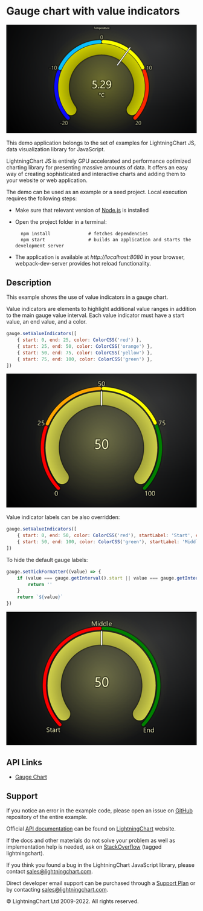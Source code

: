# Gauge chart with value indicators

![Gauge chart with value indicators](valueIndicatorGauge-darkGold.png)

This demo application belongs to the set of examples for LightningChart JS, data visualization library for JavaScript.

LightningChart JS is entirely GPU accelerated and performance optimized charting library for presenting massive amounts of data. It offers an easy way of creating sophisticated and interactive charts and adding them to your website or web application.

The demo can be used as an example or a seed project. Local execution requires the following steps:

-   Make sure that relevant version of [Node.js](https://nodejs.org/en/download/) is installed
-   Open the project folder in a terminal:

          npm install              # fetches dependencies
          npm start                # builds an application and starts the development server

-   The application is available at _http://localhost:8080_ in your browser, webpack-dev-server provides hot reload functionality.


## Description

This example shows the use of value indicators in a gauge chart.

Value indicators are elements to highlight additional value ranges in addition to the main gauge value interval.
Each value indicator must have a start value, an end value, and a color.

```javascript
gauge.setValueIndicators([
    { start: 0, end: 25, color: ColorCSS('red') },
    { start: 25, end: 50, color: ColorCSS('orange') },
    { start: 50, end: 75, color: ColorCSS('yellow') },
    { start: 75, end: 100, color: ColorCSS('green') },
])
```

![value indicators](./assets/valueIndicators1.png)

Value indicator labels can be also overridden:

```javascript
gauge.setValueIndicators([
    { start: 0, end: 50, color: ColorCSS('red'), startLabel: 'Start', endLabel: '' },
    { start: 50, end: 100, color: ColorCSS('green'), startLabel: 'Middle', endLabel: 'End' },
])
```

To hide the default gauge labels:

```javascript
gauge.setTickFormatter((value) => {
    if (value === gauge.getInterval().start || value === gauge.getInterval().end) {
        return ''
    }
    return `${value}`
})
```

![value indicators with custom labels](./assets/valueIndicators2.png)


## API Links

* [Gauge Chart]


## Support

If you notice an error in the example code, please open an issue on [GitHub][0] repository of the entire example.

Official [API documentation][1] can be found on [LightningChart][2] website.

If the docs and other materials do not solve your problem as well as implementation help is needed, ask on [StackOverflow][3] (tagged lightningchart).

If you think you found a bug in the LightningChart JavaScript library, please contact sales@lightningchart.com.

Direct developer email support can be purchased through a [Support Plan][4] or by contacting sales@lightningchart.com.

[0]: https://github.com/Arction/
[1]: https://lightningchart.com/lightningchart-js-api-documentation/
[2]: https://lightningchart.com
[3]: https://stackoverflow.com/questions/tagged/lightningchart
[4]: https://lightningchart.com/support-services/

© LightningChart Ltd 2009-2022. All rights reserved.


[Gauge Chart]: https://lightningchart.com/js-charts/api-documentation/v6.0.0/classes/GaugeChart.html

